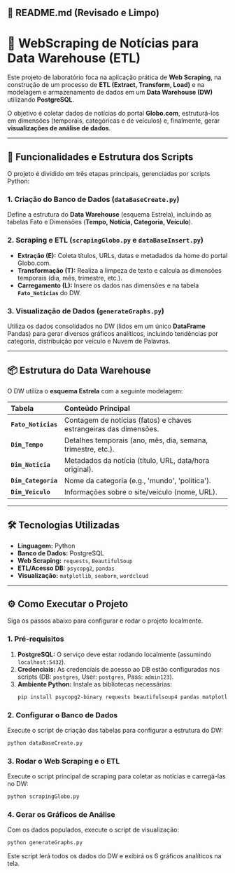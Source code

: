 ## 📄 README.md (Revisado e Limpo)

# 📰 WebScraping de Notícias para Data Warehouse (ETL)

Este projeto de laboratório foca na aplicação prática de **Web Scraping**, na construção de um processo de **ETL (Extract, Transform, Load)** e na modelagem e armazenamento de dados em um **Data Warehouse (DW)** utilizando **PostgreSQL**.

O objetivo é coletar dados de notícias do portal **Globo.com**, estruturá-los em dimensões (temporais, categóricas e de veículos) e, finalmente, gerar **visualizações de análise de dados**.

-----

## 🚀 Funcionalidades e Estrutura dos Scripts

O projeto é dividido em três etapas principais, gerenciadas por scripts Python:

### 1\. Criação do Banco de Dados (`dataBaseCreate.py`)

Define a estrutura do **Data Warehouse** (esquema Estrela), incluindo as tabelas Fato e Dimensões (**Tempo, Notícia, Categoria, Veículo**).

### 2\. Scraping e ETL (`scrapingGlobo.py` e `dataBaseInsert.py`)

  * **Extração (E):** Coleta títulos, URLs, datas e metadados da home do portal Globo.com.
  * **Transformação (T):** Realiza a limpeza de texto e calcula as dimensões temporais (dia, mês, trimestre, etc.).
  * **Carregamento (L):** Insere os dados nas dimensões e na tabela **`Fato_Noticias`** do DW.

### 3\. Visualização de Dados (`generateGraphs.py`)

Utiliza os dados consolidados no DW (lidos em um único **DataFrame** Pandas) para gerar diversos gráficos analíticos, incluindo tendências por categoria, distribuição por veículo e Nuvem de Palavras.

-----

## 📦 Estrutura do Data Warehouse

O DW utiliza o **esquema Estrela** com a seguinte modelagem:

| Tabela | Conteúdo Principal |
| :--- | :--- |
| **`Fato_Noticias`** | Contagem de notícias (fatos) e chaves estrangeiras das dimensões. |
| **`Dim_Tempo`** | Detalhes temporais (ano, mês, dia, semana, trimestre, etc.). |
| **`Dim_Noticia`** | Metadados da notícia (título, URL, data/hora original). |
| **`Dim_Categoria`** | Nome da categoria (e.g., 'mundo', 'politica'). |
| **`Dim_Veiculo`** | Informações sobre o site/veículo (nome, URL). |

-----

## 🛠️ Tecnologias Utilizadas

  * **Linguagem:** Python
  * **Banco de Dados:** PostgreSQL
  * **Web Scraping:** `requests`, `BeautifulSoup`
  * **ETL/Acesso DB:** `psycopg2`, `pandas`
  * **Visualização:** `matplotlib`, `seaborn`, `wordcloud`

-----

## ⚙️ Como Executar o Projeto

Siga os passos abaixo para configurar e rodar o projeto localmente.

### 1\. Pré-requisitos

1.  **PostgreSQL:** O serviço deve estar rodando localmente (assumindo `localhost:5432`).
2.  **Credenciais:** As credenciais de acesso ao DB estão configuradas nos scripts (DB: `postgres`, User: `postgres`, Pass: `admin123`).
3.  **Ambiente Python:** Instale as bibliotecas necessárias:
    ```bash
    pip install psycopg2-binary requests beautifulsoup4 pandas matplotlib seaborn wordcloud
    ```

### 2\. Configurar o Banco de Dados

Execute o script de criação das tabelas para configurar a estrutura do DW:

```bash
python dataBaseCreate.py
```

### 3\. Rodar o Web Scraping e o ETL

Execute o script principal de scraping para coletar as notícias e carregá-las no DW:

```bash
python scrapingGlobo.py
```

### 4\. Gerar os Gráficos de Análise

Com os dados populados, execute o script de visualização:

```bash
python generateGraphs.py
```

Este script lerá todos os dados do DW e exibirá os 6 gráficos analíticos na tela.
